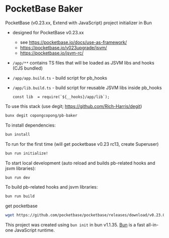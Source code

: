 # PocketBase Baker

PocketBase (v0.23.xx, Extend with JavaScript) project initializer in Bun

- designed for PocketBase v0.23.xx 
  - see https://pocketbase.io/docs/use-as-framework/
  - https://pocketbase.io/v023upgrade/jsvm/
  - https://pocketbase.io/jsvm-rc/

- `/app/**` contains TS files that will be loaded as JSVM libs and hooks (CJS bundled)
- `/app/app.build.ts` - build script for pb_hooks
- `/app/lib.build.ts` - build script for reusable JSVM libs inside pb_hooks 
    ```
    const lib  = require(`${__hooks}/app/lib`);
    ```

To use this stack (use degit; https://github.com/Rich-Harris/degit)

```bash
bunx degit copongcopong/pb-baker
```

To install dependencies:

```bash
bun install
```

To run for the first time (will get pocketbase v0.23 rc13, create Superuser)

```bash
bun run initialize!
```


To start local development (auto reload and builds pb-related hooks and jsvm libraries):

```bash
bun run dev
```

To build pb-related hooks and jsvm libraries:

```bash
bun run build
```

get pocketbase
```bash
wget https://github.com/pocketbase/pocketbase/releases/download/v0.23.0-rc13/pocketbase_0.23.0-rc13_linux_arm64.zip #amd64 or _mac_arm64
```

This project was created using `bun init` in bun v1.1.35. [Bun](https://bun.sh) is a fast all-in-one JavaScript runtime.
